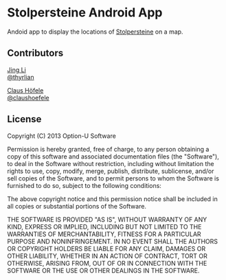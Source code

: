 # Stolpersteine Android App

Andoid app to display the locations of [Stolpersteine](http://en.wikipedia.org/wiki/Stolperstein) on a map. 

## Contributors

[Jing Li](https://github.com/thyrlian)  
[@thyrlian](https://twitter.com/thyrlian)

[Claus Höfele](http://github.com/choefele)  
[@claushoefele](https://twitter.com/claushoefele)

## License

Copyright (C) 2013 Option-U Software

Permission is hereby granted, free of charge, to any person obtaining a copy of this software and associated documentation files (the "Software"), to deal in the Software without restriction, including without limitation the rights to use, copy, modify, merge, publish, distribute, sublicense, and/or sell copies of the Software, and to permit persons to whom the Software is furnished to do so, subject to the following conditions:

The above copyright notice and this permission notice shall be included in all copies or substantial portions of the Software.

THE SOFTWARE IS PROVIDED "AS IS", WITHOUT WARRANTY OF ANY KIND, EXPRESS OR IMPLIED, INCLUDING BUT NOT LIMITED TO THE WARRANTIES OF MERCHANTABILITY, FITNESS FOR A PARTICULAR PURPOSE AND NONINFRINGEMENT. IN NO EVENT SHALL THE AUTHORS OR COPYRIGHT HOLDERS BE LIABLE FOR ANY CLAIM, DAMAGES OR OTHER LIABILITY, WHETHER IN AN ACTION OF CONTRACT, TORT OR OTHERWISE, ARISING FROM, OUT OF OR IN CONNECTION WITH THE SOFTWARE OR THE USE OR OTHER DEALINGS IN THE SOFTWARE.
